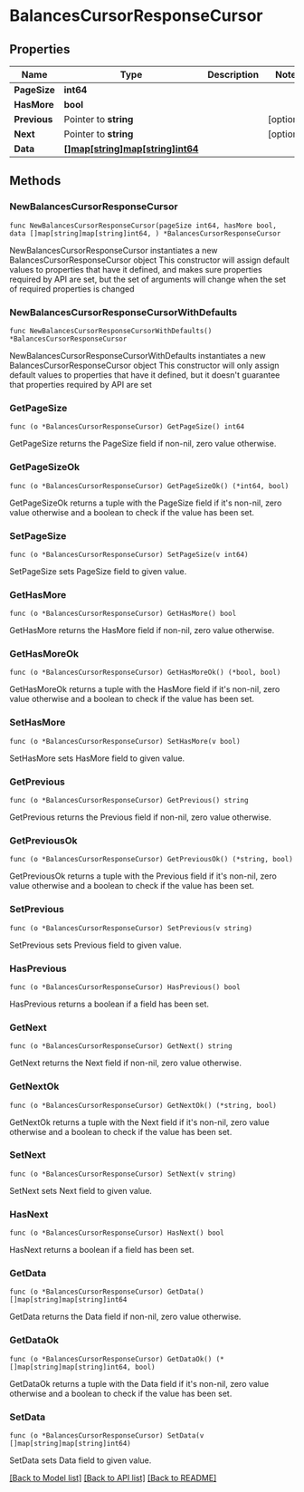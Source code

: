 # BalancesCursorResponseCursor

## Properties

Name | Type | Description | Notes
------------ | ------------- | ------------- | -------------
**PageSize** | **int64** |  |
**HasMore** | **bool** |  |
**Previous** | Pointer to **string** |  | [optional]
**Next** | Pointer to **string** |  | [optional]
**Data** | [**[]map[string]map[string]int64**](map[string]map[string]int64.md) |  |

## Methods

### NewBalancesCursorResponseCursor

`func NewBalancesCursorResponseCursor(pageSize int64, hasMore bool, data []map[string]map[string]int64, ) *BalancesCursorResponseCursor`

NewBalancesCursorResponseCursor instantiates a new BalancesCursorResponseCursor object
This constructor will assign default values to properties that have it defined,
and makes sure properties required by API are set, but the set of arguments
will change when the set of required properties is changed

### NewBalancesCursorResponseCursorWithDefaults

`func NewBalancesCursorResponseCursorWithDefaults() *BalancesCursorResponseCursor`

NewBalancesCursorResponseCursorWithDefaults instantiates a new BalancesCursorResponseCursor object
This constructor will only assign default values to properties that have it defined,
but it doesn't guarantee that properties required by API are set

### GetPageSize

`func (o *BalancesCursorResponseCursor) GetPageSize() int64`

GetPageSize returns the PageSize field if non-nil, zero value otherwise.

### GetPageSizeOk

`func (o *BalancesCursorResponseCursor) GetPageSizeOk() (*int64, bool)`

GetPageSizeOk returns a tuple with the PageSize field if it's non-nil, zero value otherwise
and a boolean to check if the value has been set.

### SetPageSize

`func (o *BalancesCursorResponseCursor) SetPageSize(v int64)`

SetPageSize sets PageSize field to given value.


### GetHasMore

`func (o *BalancesCursorResponseCursor) GetHasMore() bool`

GetHasMore returns the HasMore field if non-nil, zero value otherwise.

### GetHasMoreOk

`func (o *BalancesCursorResponseCursor) GetHasMoreOk() (*bool, bool)`

GetHasMoreOk returns a tuple with the HasMore field if it's non-nil, zero value otherwise
and a boolean to check if the value has been set.

### SetHasMore

`func (o *BalancesCursorResponseCursor) SetHasMore(v bool)`

SetHasMore sets HasMore field to given value.


### GetPrevious

`func (o *BalancesCursorResponseCursor) GetPrevious() string`

GetPrevious returns the Previous field if non-nil, zero value otherwise.

### GetPreviousOk

`func (o *BalancesCursorResponseCursor) GetPreviousOk() (*string, bool)`

GetPreviousOk returns a tuple with the Previous field if it's non-nil, zero value otherwise
and a boolean to check if the value has been set.

### SetPrevious

`func (o *BalancesCursorResponseCursor) SetPrevious(v string)`

SetPrevious sets Previous field to given value.

### HasPrevious

`func (o *BalancesCursorResponseCursor) HasPrevious() bool`

HasPrevious returns a boolean if a field has been set.

### GetNext

`func (o *BalancesCursorResponseCursor) GetNext() string`

GetNext returns the Next field if non-nil, zero value otherwise.

### GetNextOk

`func (o *BalancesCursorResponseCursor) GetNextOk() (*string, bool)`

GetNextOk returns a tuple with the Next field if it's non-nil, zero value otherwise
and a boolean to check if the value has been set.

### SetNext

`func (o *BalancesCursorResponseCursor) SetNext(v string)`

SetNext sets Next field to given value.

### HasNext

`func (o *BalancesCursorResponseCursor) HasNext() bool`

HasNext returns a boolean if a field has been set.

### GetData

`func (o *BalancesCursorResponseCursor) GetData() []map[string]map[string]int64`

GetData returns the Data field if non-nil, zero value otherwise.

### GetDataOk

`func (o *BalancesCursorResponseCursor) GetDataOk() (*[]map[string]map[string]int64, bool)`

GetDataOk returns a tuple with the Data field if it's non-nil, zero value otherwise
and a boolean to check if the value has been set.

### SetData

`func (o *BalancesCursorResponseCursor) SetData(v []map[string]map[string]int64)`

SetData sets Data field to given value.



[[Back to Model list]](../README.md#documentation-for-models) [[Back to API list]](../README.md#documentation-for-api-endpoints) [[Back to README]](../README.md)
